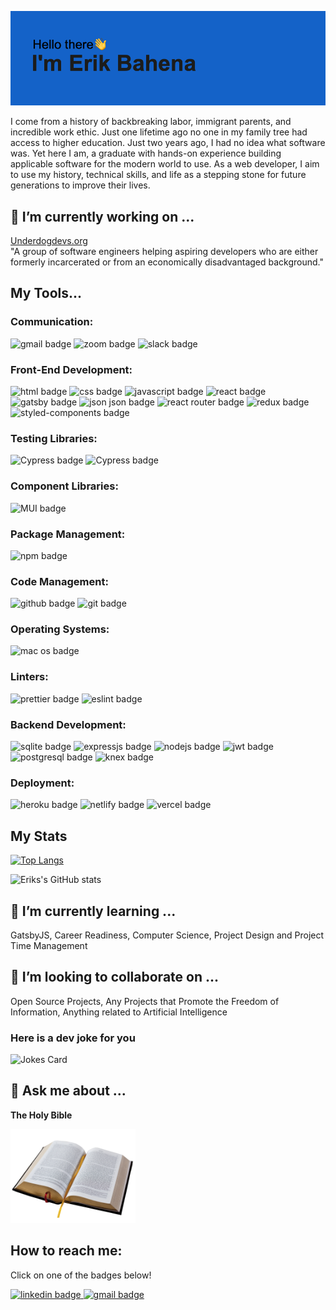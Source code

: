 

![image](https://github.com/ErikBahena/ErikBahena/blob/main/header.png?raw=true)

I come from a history of backbreaking labor, immigrant parents, and incredible work ethic. Just one lifetime ago no one in my family tree had access to higher education. Just two years ago, I had no idea what software was. Yet here I am, a graduate with hands-on experience building applicable software for the modern world to use. As a web developer, I aim to use my history, technical skills, and life as a stepping stone for future generations to improve their lives.

<h2>🔭 I’m currently working on ...</h2>

<p> <a href="https://www.underdogdevs.org/" target="_blank">Underdogdevs.org</a> <br/> "A group of software engineers helping aspiring developers who are either formerly incarcerated or from an economically disadvantaged background."</p>

<h2>My Tools...</h2>

### Communication:
<p>
  <img src="https://img.shields.io/badge/Gmail-D14836?style=for-the-badge&logo=gmail&logoColor=white" alt="gmail badge"/>
  <img src="https://img.shields.io/badge/Zoom-2D8CFF?style=for-the-badge&logo=zoom&logoColor=white" alt="zoom badge"/>
  <img src="https://img.shields.io/badge/Slack-4A154B?style=for-the-badge&logo=slack&logoColor=white" alt="slack badge"/>
</p>

### Front-End Development:
<p>
  <img src="https://img.shields.io/badge/HTML5-E34F26?style=for-the-badge&logo=html5&logoColor=white" alt="html badge"/>
  <img src="https://img.shields.io/badge/CSS3-1572B6?style=for-the-badge&logo=css3&logoColor=white" alt="css badge"/>
  <img src="https://img.shields.io/badge/JavaScript-323330?style=for-the-badge&logo=javascript&logoColor=F7DF1E" alt="javascript badge"/>
  <img src="https://img.shields.io/badge/React-20232A?style=for-the-badge&logo=react&logoColor=61DAFB" alt="react badge"/>
  <img src="https://img.shields.io/badge/Gatsby-663399?style=for-the-badge&logo=gatsby&logoColor=white" alt="gatsby badge"/>
  <img src="https://img.shields.io/badge/json-5E5C5C?style=for-the-badge&logo=json&logoColor=white" alt="json json badge"/>
  <img src="https://img.shields.io/badge/React_Router-CA4245?style=for-the-badge&logo=react-router&logoColor=white" alt="react router badge"/>
  <img src="https://img.shields.io/badge/Redux-593D88?style=for-the-badge&logo=redux&logoColor=white" alt="redux badge"/>
  <img src="https://img.shields.io/badge/styled--components-DB7093?style=for-the-badge&logo=styled-components&logoColor=white" alt="styled-components badge"/>
</p>

### Testing Libraries:
<p>
  <img src="https://img.shields.io/badge/Cypress-17202C?style=for-the-badge&logo=cypress&logoColor=white" alt="Cypress badge"/>
  <img src="https://img.shields.io/badge/Jest-C21325?style=for-the-badge&logo=jest&logoColor=white" alt="Cypress badge"/>
  
</p>

### Component Libraries:
<p>
  <img src="https://img.shields.io/badge/Material%20UI-007FFF?style=for-the-badge&logo=mui&logoColor=white" alt="MUI badge"/>
</p>

### Package Management:
<p>
  <img src="https://img.shields.io/badge/npm-CB3837?style=for-the-badge&logo=npm&logoColor=white" alt="npm badge"/>
</p>

### Code Management:
<p>
  <img src="https://img.shields.io/badge/GitHub-100000?style=for-the-badge&logo=github&logoColor=white" alt="github badge"/>
  <img src="https://img.shields.io/badge/GIT-E44C30?style=for-the-badge&logo=git&logoColor=white" alt="git badge"/>
</p>

### Operating Systems:
<p>
  <img src="https://img.shields.io/badge/mac%20os-000000?style=for-the-badge&logo=apple&logoColor=white" alt="mac os badge"/>
</p>

### Linters:
<p>
  <img src="https://img.shields.io/badge/prettier-1A2C34?style=for-the-badge&logo=prettier&logoColor=F7BA3E" alt="prettier badge"/>
  <img src="https://img.shields.io/badge/eslint-3A33D1?style=for-the-badge&logo=eslint&logoColor=white" alt="eslint badge"/>
</p>

### Backend Development:
<p>
  <img src="https://img.shields.io/badge/SQLite-07405E?style=for-the-badge&logo=sqlite&logoColor=white" alt="sqlite badge"/>
  <img src="https://img.shields.io/badge/Express.js-000000?style=for-the-badge&logo=express&logoColor=white" alt="expressjs badge"/>
  <img src="https://img.shields.io/badge/Node.js-339933?style=for-the-badge&logo=nodedotjs&logoColor=white" alt="nodejs badge"/>
  <img src="https://img.shields.io/badge/JWT-000000?style=for-the-badge&logo=JSON%20web%20tokens&logoColor=white" alt="jwt badge"/>
  <img src="https://img.shields.io/badge/PostgreSQL-316192?style=for-the-badge&logo=postgresql&logoColor=white" alt="postgresql badge"/>
  <img src="https://knexjs.org/assets/images/knex.png" alt="knex badge" height="35px" width="max-content"/>
</p>

### Deployment:
<p>
  <img src="https://img.shields.io/badge/Heroku-430098?style=for-the-badge&logo=heroku&logoColor=white" alt="heroku badge"/>
  <img src="https://img.shields.io/badge/Netlify-00C7B7?style=for-the-badge&logo=netlify&logoColor=white" alt="netlify badge"/>
  <img src="https://img.shields.io/badge/Vercel-000000?style=for-the-badge&logo=vercel&logoColor=white" alt="vercel badge"/>
</p>

## My Stats
[![Top Langs](https://github-readme-stats.vercel.app/api/top-langs/?username=erikbahena&layout=compact)](https://github.com/erikbahena/github-readme-stats)
 
![Eriks's GitHub stats](https://github-readme-stats.vercel.app/api?username=erikbahena&show_icons=true&theme=dark)

<h2>🌱 I’m currently learning ...</h2>
<p>
  GatsbyJS, Career Readiness, Computer Science, Project Design and Project Time Management
</p>

<h2>👯 I’m looking to collaborate on ...</h2>
<p>
  Open Source Projects, Any Projects that Promote the Freedom of Information, Anything related to Artificial Intelligence
</p>

### Here is a dev joke for you
<img src="https://readme-jokes.vercel.app/api?hideBorder" alt="Jokes Card" />

<h2>💬 Ask me about ...</h2>
<p>
  <b>The Holy Bible</b>
</p>
<img src="https://github.com/ErikBahena/ErikBahena/blob/main/5bbeafac55a71-c6e95d54b4549e684c5575d40b84fd4a.png?raw=true" height="150px" width="max-content" />

<h2> How to reach me: </h2>
<p>
  Click on one of the badges below!
</p>
<p>
  <a href="https://www.linkedin.com/in/erikbahena/" target="_blank">
    <img src="https://img.shields.io/badge/LinkedIn-0077B5?style=for-the-badge&logo=linkedin&logoColor=white" alt="linkedin badge"/>
  </a>  
  
  <a href="mailto:erikjbahena@gmail.com" target="_blank">
    <img src="https://img.shields.io/badge/Gmail-D14836?style=for-the-badge&logo=gmail&logoColor=white" alt="gmail badge"/>
  </a>
</p>


